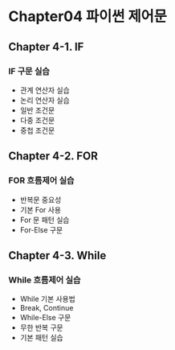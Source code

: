 # Chapter04 파이썬 제어문

## Chapter 4-1. IF
### IF 구문 실습
- 관계 연산자 실습
- 논리 연산자 실습
- 일반 조건문
- 다중 조건문
- 중첩 조건문

## Chapter 4-2. FOR
### FOR 흐름제어 실습
- 반복문 중요성
- 기본 For 사용
- For 문 패턴 실습
- For-Else 구문


## Chapter 4-3. While
### While 흐름제어 실습
- While 기본 사용법
- Break, Continue
- While-Else 구문
- 무한 반복 구문
- 기본 패턴 실습